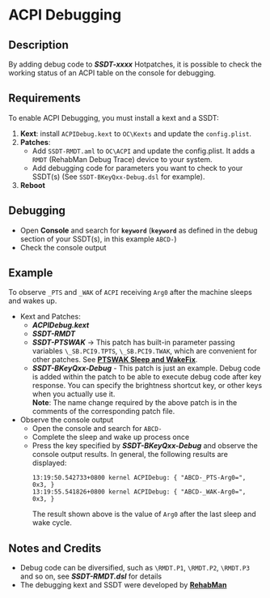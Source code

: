 # ACPI Debugging
## Description
By adding debug code to ***SSDT-xxxx*** Hotpatches, it is possible to check the working status of an ACPI table on the console for debugging.

## Requirements
To enable ACPI Debugging, you must install a kext and a SSDT:

1. **Kext**: install `ACPIDebug.kext` to `OC\Kexts` and update the `config.plist`.
2. **Patches**:
	- Add `SSDT-RMDT.aml` to `OC\ACPI` and update the config.plist. It adds a `RMDT` (RehabMan Debug Trace) device to your system.
	- Add debugging code for parameters you want to check to your SSDT(s) (See `SSDT-BKeyQxx-Debug.dsl` for example).
3. **Reboot**

## Debugging
- Open **Console** and search for **`keyword`** (**`keyword`** as defined in the debug section of your SSDT(s), in this example `ABCD-`)
- Check the console output

## Example
To observe `_PTS` and `_WAK` of `ACPI` receiving `Arg0` after the machine sleeps and wakes up.

- Kext and Patches:
  - ***ACPIDebug.kext***
  - ***SSDT-RMDT***
  - ***SSDT-PTSWAK*** &rarr; This patch has built-in parameter passing variables `\_SB.PCI9.TPTS`, `\_SB.PCI9.TWAK`, which are convenient for other patches. See [**PTSWAK Sleep and WakeFix**](https://github.com/5T33Z0/OC-Little-Translated/tree/main/04_Fixing_Sleep_and_Wake_Issues/PTSWAK_Sleep_and_Wake_Fix).
  - ***SSDT-BKeyQxx-Debug*** - This patch is just an example. Debug code is added within the patch to be able to execute debug code after key response. You can specify the brightness shortcut key, or other keys when you actually use it.</br>
    **Note**: The name change required by the above patch is in the comments of the corresponding patch file.
- Observe the console output
  - Open the console and search for `ABCD-`
  - Complete the sleep and wake up process once
  - Press the key specified by ***SSDT-BKeyQxx-Debug*** and observe the console output results. In general, the following results are displayed:
	```
	13:19:50.542733+0800 kernel ACPIDebug: { "ABCD-_PTS-Arg0=", 0x3, }
	13:19:55.541826+0800 kernel ACPIDebug: { "ABCD-_WAK-Arg0=", 0x3, }
	```
    The result shown above is the value of `Arg0` after the last sleep and wake cycle.

## Notes and Credits
- Debug code can be diversified, such as `\RMDT.P1`, `\RMDT.P2`, `\RMDT.P3` and so on, see ***SSDT-RMDT.dsl*** for details
- The debugging kext and SSDT were developed by [**RehabMan**](https://github.com/RehabMan/OS-X-ACPI-Debug)
